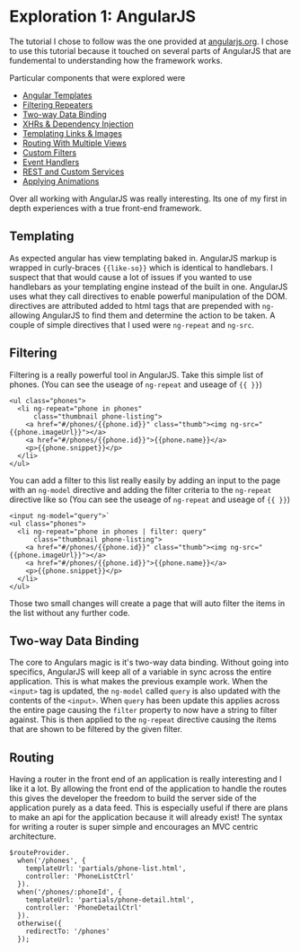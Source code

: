 # Exploration 1: AngularJS

The tutorial I chose to follow was the one provided at [angularjs.org](https://docs.angularjs.org/tutorial/).
I chose to use this tutorial because it touched on several parts of AngularJS
that are fundemental to understanding how the framework works.

Particular components that were explored were
* [Angular Templates](https://docs.angularjs.org/guide/templates)
* [Filtering Repeaters](https://docs.angularjs.org/guide/filter)
* [Two-way Data Binding](https://docs.angularjs.org/guide/databinding)
* [XHRs & Dependency Injection](https://docs.angularjs.org/guide/di)
* [Templating Links & Images](https://docs.angularjs.org/guide/templates)
* [Routing With Multiple Views](https://docs.angularjs.org/tutorial/step_07)
* [Custom Filters](https://docs.angularjs.org/guide/filter)
* [Event Handlers](https://docs.angularjs.org/tutorial/step_10)
* [REST and Custom Services](https://docs.angularjs.org/guide/services)
* [Applying Animations](https://docs.angularjs.org/guide/animations)

Over all working with AngularJS was really interesting. Its one of my first in depth
experiences with a true front-end framework.

## Templating

As expected angular has view templating
baked in.  AngularJS markup is wrapped in curly-braces `{{like-so}}` which is identical
to handlebars. I suspect that that would cause a lot of issues if you wanted to use
handlebars as your templating engine instead of the built in one. AngularJS uses
what they call directives to enable powerful manipulation of the DOM. directives
are attributed added to html tags that are prepended with `ng-` allowing AngularJS
to find them and determine the action to be taken. A couple of simple directives
that I used were `ng-repeat` and `ng-src`.

## Filtering

Filtering is a really powerful tool in AngularJS. Take this simple list of phones.
(You can see the useage of `ng-repeat` and useage of `{{ }}`)
```
<ul class="phones">
  <li ng-repeat="phone in phones"
      class="thumbnail phone-listing">
    <a href="#/phones/{{phone.id}}" class="thumb"><img ng-src="{{phone.imageUrl}}"></a>
    <a href="#/phones/{{phone.id}}">{{phone.name}}</a>
    <p>{{phone.snippet}}</p>
  </li>
</ul>
```

You can add a filter to this list really easily by adding an input to the page with
an `ng-model` directive  and adding the filter criteria to the `ng-repeat` directive
like so
(You can see the useage of `ng-repeat` and useage of `{{ }}`)
```
<input ng-model="query">`
<ul class="phones">
  <li ng-repeat="phone in phones | filter: query"
      class="thumbnail phone-listing">
    <a href="#/phones/{{phone.id}}" class="thumb"><img ng-src="{{phone.imageUrl}}"></a>
    <a href="#/phones/{{phone.id}}">{{phone.name}}</a>
    <p>{{phone.snippet}}</p>
  </li>
</ul>
```
Those two small changes will create a page that will auto filter the items in the list
without any further code.

## Two-way Data Binding

The core to Angulars magic is it's two-way data binding. Without going into specifics,
AngularJS will keep all of a variable in sync across the entire application.  This is
what makes the previous example work. When the `<input>` tag is updated, the `ng-model`
called `query` is also updated with the contents of the `<input>`.  When `query` has been
update this applies across the entire page causing the `filter` property to now have a
string to filter against.  This is then applied to the `ng-repeat` directive causing the
items that are shown to be filtered by the given filter.

## Routing

Having a router in the front end of an application is really interesting and I like it a lot.
By allowing the front end of the application to handle the routes this gives the developer
the freedom to build the server side of the application purely as a data feed.  This is
especially useful if there are plans to make an api for the application because it will
already exist! The syntax for writing a router is super simple and encourages an MVC
centric architecture.
```
$routeProvider.
  when('/phones', {
    templateUrl: 'partials/phone-list.html',
    controller: 'PhoneListCtrl'
  }).
  when('/phones/:phoneId', {
    templateUrl: 'partials/phone-detail.html',
    controller: 'PhoneDetailCtrl'
  }).
  otherwise({
    redirectTo: '/phones'
  });
  ```
